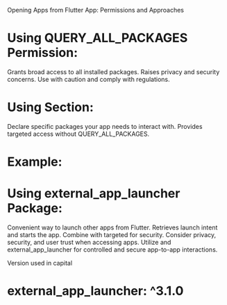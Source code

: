 Opening Apps from Flutter App: Permissions and Approaches

# Using QUERY_ALL_PACKAGES Permission:

Grants broad access to all installed packages.
Raises privacy and security concerns.
Use with caution and comply with regulations.
# Using <queries> Section:

Declare specific packages your app needs to interact with.
Provides targeted access without QUERY_ALL_PACKAGES.
# Example: <queries><package android:name="com.capitalbank.pay" /></queries>
# Using external_app_launcher Package:

Convenient way to launch other apps from Flutter.
Retrieves launch intent and starts the app.
Combine with targeted <queries> for security.
Consider privacy, security, and user trust when accessing apps. Utilize <queries> and external_app_launcher for controlled and secure app-to-app interactions.

Version used in capital
# external_app_launcher: ^3.1.0
